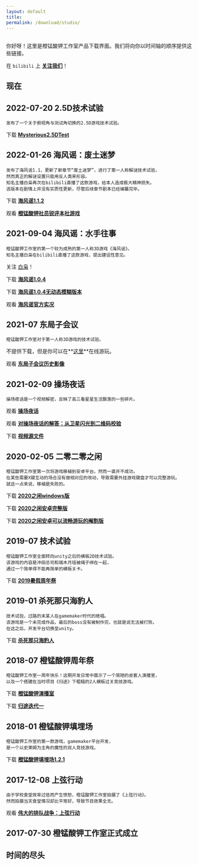 ```yaml
---
layout: default
title: 
permalink: /download/studio/
---
```


##  

你好呀！这里是橙锰酸钾工作室产品下载界面。我们将向你以时间轴的顺序提供这些链接。

在 `bilibili` 上 **[关注我们](https://space.bilibili.com/2146486290)**！

## 现在

## 2022-07-20 2.5D技术试验

	发布了一个关于俯视角与测试角切换的2.5D游戏技术试验。

下载 **[Mysterious2.5DTest](http://152.136.148.143/resources/Mysterious_2.5D_Test_ver0.1.zip)**

## 2022-01-26 海风谣：废土迷梦

	发布了海风谣1.1，更新了新章节“废土迷梦”，进行了第一人称解谜技术试验，
	然而真正的解谜设置只能用反人类来形容。
	知名主播白枭再次在bilibili直播了这款游戏，给本人造成极大精神损失。
	该版本在剧情上并没有实质性更新，尽管后续章节剧本已经编纂完毕。

下载 **[海风谣1.1.2](http://152.136.148.143/resources/海风谣ver1.1.2.zip)**

观看 **[橙锰酸钾社员锐评本社游戏](https://www.bilibili.com/video/BV19P4y1c7L5)**


## 2021-09-04 海风谣：水手往事

	橙锰酸钾工作室的第一个较为成熟的第一人称3D游戏《海风谣》。
	知名主播白枭在bilibili直播了这款游戏，提出建设性意见。

关注 [白枭](https://space.bilibili.com/31991184/)！

下载 **[海风谣1.0.4](http://152.136.148.143/resources/海风谣ver1.0.4.zip)**
	
下载 **[海风谣1.0.4无动态模糊版本](http://152.136.148.143/resources/海风谣ver1.0.4(NoMotionBlur).zip)**

观看 **[海风谣官方实况](https://www.bilibili.com/video/BV1Uf4y1H7GK)**

## 2021-07 东局子会议

	橙锰酸钾工作室对于第一人称3D游戏的技术试验。

不提供下载，但是你可以在**[这里](http://152.136.148.143/)**在线游玩。

观看 **[东局子会议历史影像](https://www.bilibili.com/video/BV1Zb4y1d7cM)**

## 2021-02-09 操场夜话

	操场夜话是一个视频解密，反映了高三看星星生活飘落的一些碎片。

观看 **[操场夜话](https://www.bilibili.com/video/BV1C541177u1)**

观看 **[对操场夜话的解答：从卫星闪光到二维码校验](https://www.bilibili.com/video/BV1jf4y1H7qd)**

下载 **[视频源文件](http://152.136.148.143/resources/操场夜话.mp4)**

## 2020-02-05 二零二零之闲

	橙锰酸钾工作室第一次将游戏移植到安卓平台。然而一直并不成功，
	在某些需要X键互动的场合没有做相对应的改动，导致需要外挂游戏键盘才可以完整游玩。
	就这一点来说，移植是失败的。

下载 **[2020之闲windows版](http://152.136.148.143/resources/2020之闲ver1.0.zip)**

下载 **[2020之闲安卓完整版](http://152.136.148.143/resources/com.OraKMnO4Studio.BreakOf2020v1.2_android.apk)**

下载 **[2020之闲安卓可以流畅游玩的阉割版](http://152.136.148.143/resources/com.OraKMnO4Studio.StageOneOfBreakOf2020.apk)**

## 2019-07 技术试验

	橙锰酸钾工作室全面转向unity之后的横板2D技术试验。
	该游戏的内容是冲田总司和端木月瑶被绳子绑在一起，
	通过一个简单得不能再简单的横板关卡。

下载 **[2019暑假周年祭](http://152.136.148.143/resources/2019暑假周年祭ver0.1.zip)**

## 2019-01 杀死那只海豹人

	技术试验，过路的末某人在gamemaker时代的绝唱。
	该游戏是一个未完成作品，最后的boss没有被制作完，也就是说无法被打败。
	在这之后，开发平台切换至unity。

下载 **[杀死那只海豹人](http://152.136.148.143/resources/杀死那只海豹人0.2.exe)**

## 2018-07 橙锰酸钾周年祭

	橙锰酸钾工作室一周年快乐！这期开发日常中展示了一个简陋的皮套人演播室，
	以及一个搭建在当时项目《归途》下粗糙的2人横板过关竞技游戏。

下载 **[橙锰酸钾演播室](http://152.136.148.143/resources/橙锰酸钾演播室.exe)**

下载 **[归途迭代一](http://152.136.148.143/resources/迭代一.exe)**

## 2018-01 橙锰酸钾填埋场

	橙锰酸钾工作室的第一款游戏，gamemaker平台开发，
	是一个以史莱姆为主角的魔性的双人竞技游戏。

下载 **[橙锰酸钾填埋场1.2.1](http://152.136.148.143/resources/橙锰酸钾填埋场.exe)**

## 2017-12-08 上弦行动

	由于学校食堂效率过低而产生愤怒，橙锰酸钾工作室拍摄了《上弦行动》。
	然而拍摄当天食堂情况却比平常好，导致节目效果全无。

观看 **[伟大的排队战争：上弦行动](https://www.bilibili.com/video/BV1vW411Y73G)**

## 2017-07-30 橙锰酸钾工作室正式成立

## 时间的尽头